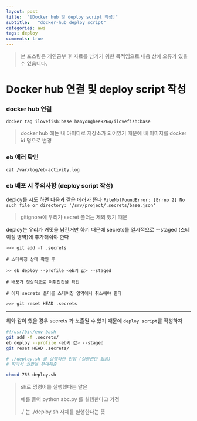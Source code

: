 ```yaml
---
layout: post
title:  "[Docker hub 및 deploy script 작성]"
subtitle:   "docker-hub deploy script"
categories: aws
tags: deploy
comments: true
---
```

> 본 포스팅은 개인공부 후 자료를 남기기 위한 목적임으로 내용 상에 오류가 있을 수 있습니다.

# Docker hub 연결 및 deploy script 작성

### docker hub 연결

`docker tag ilovefish:base hanyonghee9264/ilovefish:base`

> docker hub 에는 내 아이디로 저장소가 되어있기 때문에 내 이미지를 docker id 명으로 변경

### eb 에러 확인

```eb
cat /var/log/eb-activity.log
```

### eb 배포 시 주의사항 (deploy script 작성)

deploy를 시도 하면 다음과 같은 에러가 뜬다
`FileNotFoundError: [Errno 2] No such file or directory: '/srv/project/.secrets/base.json'`
> gitignore에 우리가 secret 폴더는 제외 했기 때문

deploy는 우리가 커밋을 남긴거만 하기 때문에 secrets를 일시적으로 --staged (스테이징 영역)에 추가해줘야 한다

```eb
>>> git add -f .secrets

# 스테이징 상태 확인 후

>> eb deploy --profile <eb키 값> --staged

# 배포가 정상적으로 이뤄진것을 확인

# 이제 secrets 폴더를 스테이징 영역에서 취소해야 한다

>>> git reset HEAD .secrets
```

----

위와 같이 했을 경우 secrets 가 노출될 수 있기 때문에 `deploy script`를 작성하자

```deploy.sh
#!/usr/bin/env bash
git add -f .secrets/
eb deploy --profile <eb키 값> --staged
git reset HEAD .secrets/

# ./deploy.sh 를 실행하면 안됨 (실행권한 없음)
# 따라서 권한을 부여해줌

chmod 755 deploy.sh

```

> sh로 명령어를 실행했다는 말은
>
> 예를 들어 python abc.py 를 실행한다고 가정
>
> ./ 는 ./deploy.sh 자체를 실행한다는 뜻
